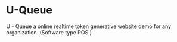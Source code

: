 # U-Queue
U - Queue a online realtime token generative website demo for any organization. (Software type POS )
